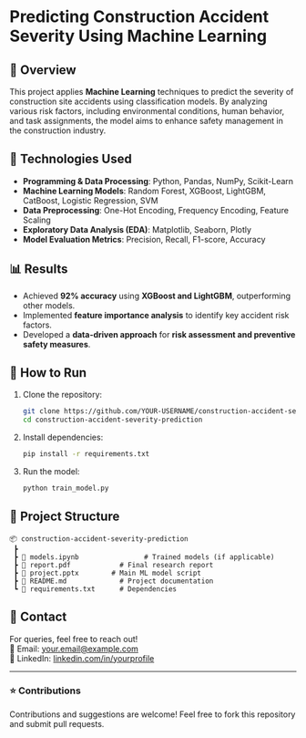 # Predicting Construction Accident Severity Using Machine Learning

## 📌 Overview
This project applies **Machine Learning** techniques to predict the severity of construction site accidents using classification models. By analyzing various risk factors, including environmental conditions, human behavior, and task assignments, the model aims to enhance safety management in the construction industry.

## 🔧 Technologies Used
- **Programming & Data Processing**: Python, Pandas, NumPy, Scikit-Learn
- **Machine Learning Models**: Random Forest, XGBoost, LightGBM, CatBoost, Logistic Regression, SVM
- **Data Preprocessing**: One-Hot Encoding, Frequency Encoding, Feature Scaling
- **Exploratory Data Analysis (EDA)**: Matplotlib, Seaborn, Plotly
- **Model Evaluation Metrics**: Precision, Recall, F1-score, Accuracy

## 📊 Results
- Achieved **92% accuracy** using **XGBoost and LightGBM**, outperforming other models.
- Implemented **feature importance analysis** to identify key accident risk factors.
- Developed a **data-driven approach** for **risk assessment and preventive safety measures**.

## 🚀 How to Run
1. Clone the repository:  
   ```bash
   git clone https://github.com/YOUR-USERNAME/construction-accident-severity-prediction.git
   cd construction-accident-severity-prediction
   ```
2. Install dependencies:  
   ```bash
   pip install -r requirements.txt
   ```
3. Run the model:  
   ```bash
   python train_model.py
   ```

## 📂 Project Structure
```
📦 construction-accident-severity-prediction
 ┣           
 ┣ 📂 models.ipynb                # Trained models (if applicable)
 ┣ 📜 report.pdf            # Final research report
 ┣ 📜 project.pptx        # Main ML model script
 ┣ 📜 README.md             # Project documentation
 ┗ 📜 requirements.txt      # Dependencies
```

## 📢 Contact
For queries, feel free to reach out!  
📧 Email: [your.email@example.com](mailto:punnasurya2000@gmail.com)  
🔗 LinkedIn: [linkedin.com/in/yourprofile]([https://linkedin.com/in/yourprofil](https://www.linkedin.com/in/surya-punna-35579016b/)e)  

---

### ⭐ Contributions
Contributions and suggestions are welcome! Feel free to fork this repository and submit pull requests.

